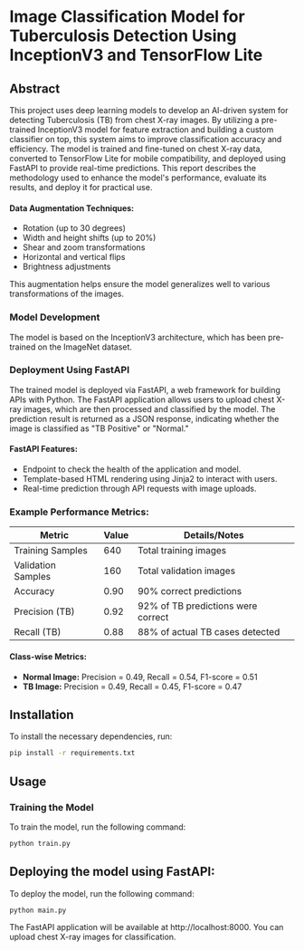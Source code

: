 # Image Classification Model for Tuberculosis Detection Using InceptionV3 and TensorFlow Lite

## Abstract
This project uses deep learning models to develop an AI-driven system for detecting Tuberculosis (TB) from chest X-ray images. By utilizing a pre-trained InceptionV3 model for feature extraction and building a custom classifier on top, this system aims to improve classification accuracy and efficiency. The model is trained and fine-tuned on chest X-ray data, converted to TensorFlow Lite for mobile compatibility, and deployed using FastAPI to provide real-time predictions. This report describes the methodology used to enhance the model's performance, evaluate its results, and deploy it for practical use.

#### Data Augmentation Techniques:
- Rotation (up to 30 degrees)
- Width and height shifts (up to 20%)
- Shear and zoom transformations
- Horizontal and vertical flips
- Brightness adjustments

This augmentation helps ensure the model generalizes well to various transformations of the images.

### Model Development
The model is based on the InceptionV3 architecture, which has been pre-trained on the ImageNet dataset. 

### Deployment Using FastAPI
The trained model is deployed via FastAPI, a web framework for building APIs with Python. The FastAPI application allows users to upload chest X-ray images, which are then processed and classified by the model. The prediction result is returned as a JSON response, indicating whether the image is classified as "TB Positive" or "Normal."

#### FastAPI Features:
- Endpoint to check the health of the application and model.
- Template-based HTML rendering using Jinja2 to interact with users.
- Real-time prediction through API requests with image uploads.

### Example Performance Metrics:
| Metric             | Value | Details/Notes                     |
|--------------------|-------|------------------------------------|
| Training Samples   | 640   | Total training images             |
| Validation Samples | 160   | Total validation images           |
| Accuracy           | 0.90  | 90% correct predictions            |
| Precision (TB)     | 0.92  | 92% of TB predictions were correct|
| Recall (TB)        | 0.88  | 88% of actual TB cases detected   |

#### Class-wise Metrics:
- **Normal Image:** Precision = 0.49, Recall = 0.54, F1-score = 0.51
- **TB Image:** Precision = 0.49, Recall = 0.45, F1-score = 0.47

## Installation

To install the necessary dependencies, run:

```bash
pip install -r requirements.txt
```

## Usage
### Training the Model
To train the model, run the following command:

```bash
python train.py
```

## Deploying the model using FastAPI:
To deploy the model, run the following command:

```bash
python main.py
```
The FastAPI application will be available at http://localhost:8000. You can upload chest X-ray images for classification.